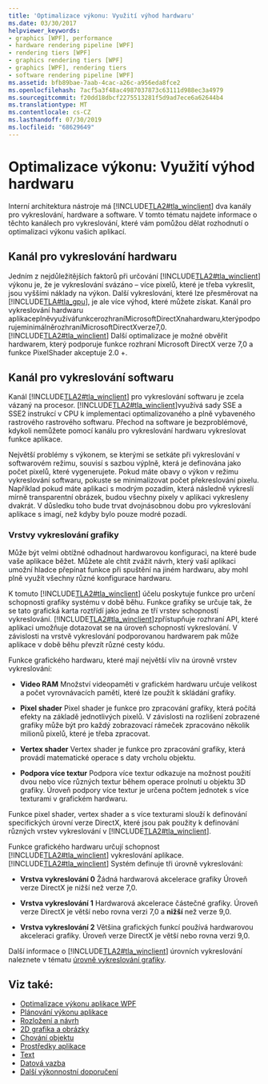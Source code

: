 ```yaml
---
title: 'Optimalizace výkonu: Využití výhod hardwaru'
ms.date: 03/30/2017
helpviewer_keywords:
- graphics [WPF], performance
- hardware rendering pipeline [WPF]
- rendering tiers [WPF]
- graphics rendering tiers [WPF]
- graphics [WPF], rendering tiers
- software rendering pipeline [WPF]
ms.assetid: bfb89bae-7aab-4cac-a26c-a956eda8fce2
ms.openlocfilehash: 7acf5a3f48ac4987037873c63111d988ec3a4979
ms.sourcegitcommit: f20dd18dbcf2275513281f5d9ad7ece6a62644b4
ms.translationtype: MT
ms.contentlocale: cs-CZ
ms.lasthandoff: 07/30/2019
ms.locfileid: "68629649"
---
```

# <a name="optimizing-performance-taking-advantage-of-hardware"></a>Optimalizace výkonu: Využití výhod hardwaru
Interní architektura nástroje má [!INCLUDE[TLA2#tla_winclient](../../../../includes/tla2sharptla-winclient-md.md)] dva kanály pro vykreslování, hardware a software. V tomto tématu najdete informace o těchto kanálech pro vykreslování, které vám pomůžou dělat rozhodnutí o optimalizaci výkonu vašich aplikací.  
  
## <a name="hardware-rendering-pipeline"></a>Kanál pro vykreslování hardwaru  
 Jedním z nejdůležitějších faktorů při určování [!INCLUDE[TLA2#tla_winclient](../../../../includes/tla2sharptla-winclient-md.md)] výkonu je, že je vykreslování svázáno – více pixelů, které je třeba vykreslit, jsou vyššími náklady na výkon. Další vykreslování, které lze přesměrovat na [!INCLUDE[TLA#tla_gpu](../../../../includes/tlasharptla-gpu-md.md)], je ale více výhod, které můžete získat. Kanál pro vykreslování hardwaru aplikaceplněvyužíváfunkcerozhraníMicrosoftDirectXnahardwaru,kterýpodporujeminimálněrozhraníMicrosoftDirectXverze7,0.[!INCLUDE[TLA2#tla_winclient](../../../../includes/tla2sharptla-winclient-md.md)] Další optimalizace je možné obvěřit hardwarem, který podporuje funkce rozhraní Microsoft DirectX verze 7,0 a funkce PixelShader akceptuje 2.0 +.  
  
## <a name="software-rendering-pipeline"></a>Kanál pro vykreslování softwaru  
 Kanál [!INCLUDE[TLA2#tla_winclient](../../../../includes/tla2sharptla-winclient-md.md)] pro vykreslování softwaru je zcela vázaný na procesor. [!INCLUDE[TLA2#tla_winclient](../../../../includes/tla2sharptla-winclient-md.md)]využívá sady SSE a SSE2 instrukcí v CPU k implementaci optimalizovaného a plně vybaveného rastrového rastrového softwaru. Přechod na software je bezproblémové, kdykoli nemůžete pomocí kanálu pro vykreslování hardwaru vykreslovat funkce aplikace.  
  
 Největší problémy s výkonem, se kterými se setkáte při vykreslování v softwarovém režimu, souvisí s sazbou výplně, která je definována jako počet pixelů, které vygenerujete. Pokud máte obavy o výkon v režimu vykreslování softwaru, pokuste se minimalizovat počet překreslování pixelu. Například pokud máte aplikaci s modrým pozadím, která následně vykreslí mírně transparentní obrázek, budou všechny pixely v aplikaci vykresleny dvakrát. V důsledku toho bude trvat dvojnásobnou dobu pro vykreslování aplikace s imagí, než kdyby bylo pouze modré pozadí.  
  
### <a name="graphics-rendering-tiers"></a>Vrstvy vykreslování grafiky  
 Může být velmi obtížné odhadnout hardwarovou konfiguraci, na které bude vaše aplikace běžet. Můžete ale chtít zvážit návrh, který vaší aplikaci umožní hladce přepínat funkce při spuštění na jiném hardwaru, aby mohl plně využít všechny různé konfigurace hardwaru.  
  
 K tomuto [!INCLUDE[TLA2#tla_winclient](../../../../includes/tla2sharptla-winclient-md.md)] účelu poskytuje funkce pro určení schopnosti grafiky systému v době běhu. Funkce grafiky se určuje tak, že se tato grafická karta roztřídí jako jedna ze tří vrstev schopností vykreslování. [!INCLUDE[TLA2#tla_winclient](../../../../includes/tla2sharptla-winclient-md.md)]zpřístupňuje rozhraní API, které aplikaci umožňuje dotazovat se na úroveň schopností vykreslování. V závislosti na vrstvě vykreslování podporovanou hardwarem pak může aplikace v době běhu převzít různé cesty kódu.  
  
 Funkce grafického hardwaru, které mají největší vliv na úrovně vrstev vykreslování:  
  
- **Video RAM** Množství videopaměti v grafickém hardwaru určuje velikost a počet vyrovnávacích pamětí, které lze použít k skládání grafiky.  
  
- **Pixel shader** Pixel shader je funkce pro zpracování grafiky, která počítá efekty na základě jednotlivých pixelů. V závislosti na rozlišení zobrazené grafiky může být pro každý zobrazovací rámeček zpracováno několik milionů pixelů, které je třeba zpracovat.  
  
- **Vertex shader** Vertex shader je funkce pro zpracování grafiky, která provádí matematické operace s daty vrcholu objektu.  
  
- **Podpora více textur** Podpora více textur odkazuje na možnost použití dvou nebo více různých textur během operace prolnutí u objektu 3D grafiky. Úroveň podpory více textur je určena počtem jednotek s více texturami v grafickém hardwaru.  
  
 Funkce pixel shader, vertex shader a s více texturami slouží k definování specifických úrovní verze DirectX, které jsou pak použity k definování různých vrstev vykreslování v [!INCLUDE[TLA2#tla_winclient](../../../../includes/tla2sharptla-winclient-md.md)].  
  
 Funkce grafického hardwaru určují schopnost [!INCLUDE[TLA2#tla_winclient](../../../../includes/tla2sharptla-winclient-md.md)] vykreslování aplikace. [!INCLUDE[TLA2#tla_winclient](../../../../includes/tla2sharptla-winclient-md.md)] Systém definuje tři úrovně vykreslování:  
  
- **Vrstva vykreslování 0** Žádná hardwarová akcelerace grafiky Úroveň verze DirectX je nižší než verze 7,0.  
  
- **Vrstva vykreslování 1** Hardwarová akcelerace částečné grafiky. Úroveň verze DirectX je větší nebo rovna verzi 7,0 a **nižší** než verze 9,0.  
  
- **Vrstva vykreslování 2** Většina grafických funkcí používá hardwarovou akceleraci grafiky. Úroveň verze DirectX je větší nebo rovna verzi 9,0.  
  
 Další informace o [!INCLUDE[TLA2#tla_winclient](../../../../includes/tla2sharptla-winclient-md.md)] úrovních vykreslování naleznete v tématu [úrovně vykreslování grafiky](graphics-rendering-tiers.md).  
  
## <a name="see-also"></a>Viz také:

- [Optimalizace výkonu aplikace WPF](optimizing-wpf-application-performance.md)
- [Plánování výkonu aplikace](planning-for-application-performance.md)
- [Rozložení a návrh](optimizing-performance-layout-and-design.md)
- [2D grafika a obrázky](optimizing-performance-2d-graphics-and-imaging.md)
- [Chování objektu](optimizing-performance-object-behavior.md)
- [Prostředky aplikace](optimizing-performance-application-resources.md)
- [Text](optimizing-performance-text.md)
- [Datová vazba](optimizing-performance-data-binding.md)
- [Další výkonnostní doporučení](optimizing-performance-other-recommendations.md)
